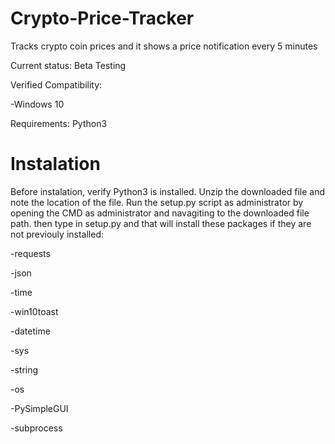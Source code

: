 # Crypto-Price-Tracker
Tracks crypto coin prices and it shows a price notification every 5 minutes

Current status:
Beta Testing

Verified Compatibility:

-Windows 10

Requirements:
Python3

# Instalation

Before instalation, verify Python3 is installed. Unzip the downloaded file and note the location of the file. Run the setup.py script as administrator by opening the CMD as administrator and navagiting to the downloaded file path. then type in setup.py and that will install these packages if they are not previouly installed:

-requests

-json

-time

-win10toast

-datetime

-sys

-string

-os

-PySimpleGUI

-subprocess
